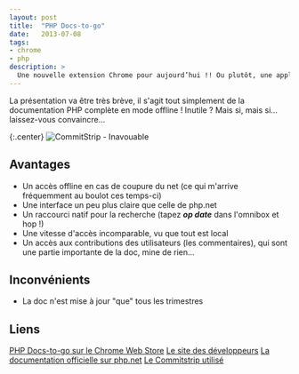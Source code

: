 ```yaml
---
layout: post
title:  "PHP Docs-to-go"
date:   2013-07-08
tags:
- chrome
- php
description: >
  Une nouvelle extension Chrome pour aujourd’hui !! Ou plutôt, une application : PHP Docs-to-go
---
```


La présentation va être très brève, il s'agit tout simplement de la documentation PHP complète en mode offline ! Inutile ? Mais si, mais si… laissez-vous convaincre…

{:.center}
![CommitStrip - Inavouable](https://www.commitstrip.com/wp-content/uploads/2013/06/Strips-MkTime-550-final.jpg)

## Avantages

* Un accès offline en cas de coupure du net (ce qui m'arrive fréquemment au boulot ces temps-ci)
* Une interface un peu plus claire que celle de php.net
* Un raccourci natif pour la recherche (tapez ***op date*** dans l'omnibox et hop !)
* Une vitesse d'accès incomparable, vu que tout est local
* Un accès aux contributions des utilisateurs (les commentaires), qui sont une partie importante de la doc, mine de rien…

## Inconvénients

* La doc n'est mise à jour "que" tous les trimestres

## Liens
[PHP Docs-to-go sur le Chrome Web Store](https://chrome.google.com/webstore/detail/php-docs-to-go/mlilmganaobieaclflbciblffhaagnip)
[Le site des développeurs](https://securebucket.com/)
[La documentation officielle sur php.net](https://www.php.net/manual/fr/index.php)
[Le Commitstrip utilisé](https://www.commitstrip.com/fr/2013/06/20/inavouable/)
